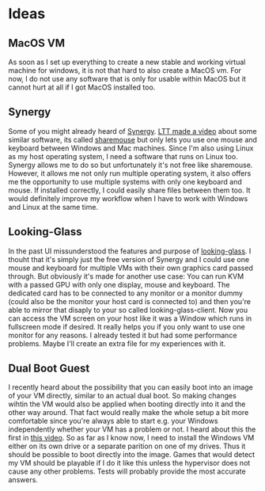 # Ideas
## MacOS VM
As soon as I set up everything to create a new stable and working virtual machine for windows, it is not that hard to also create a MacOS vm. For now, I do not use any software that is only for usable within MacOS but it cannot hurt at all if I got MacOS installed too.

## Synergy
Some of you might already heard of [Synergy](https://symless.com/synergy).
[LTT made a video](https://www.youtube.com/watch?v=EozeSDeV3Vo) about some similar software, its called
[sharemouse](https://www.sharemouse.com/) but only lets you use one mouse and keyboard between Windows and Mac machines.
Since I'm also using Linux as my host operating system, I need a software that runs on Linux too. Synergy allows me
to do so but unfortunately it's not free like sharemouse. However, it allows me not only run multiple operating system, it also offers me the opportunity to use multiple systems with only one keyboard and mouse. If installed correctly, I
could easily share files between them too. It would definitely improve my workflow when I have to work with Windows and Linux at the same time. 

## Looking-Glass
In the past UI missunderstood the features and purpose of [looking-glass](https://looking-glass.io/). I thouht that it's
simply just the free version of Synergy and I could use one mouse and keyboard for multiple VMs with their own graphics
card passed through. But obviously it's made for another use case: You can run KVM with a passed GPU with only one
display, mouse and keyboard. The dedicated card has to be connected to any monitor or a monitor dummy (could also be
the monitor your host card is connected to) and then you're able to mirror that disaply to your so called 
looking-glass-client. Now you can access the VM screen on your host like it was a Window which runs in fullscreen mode
if desired. It really helps you if you only want to use one monitor for any reasons. I already tested it but had some
performance problems. Maybe I'll create an extra file for my experiences with it.

## Dual Boot Guest
I recently heard about the possibility that you can easily boot into an image of your VM directly,
similar to an actual dual boot. So making changes wihtin the VM would also be applied when booting directly
into it and the other way around. That fact would really make the whole setup a bit more comfortable
since you're always able to start e.g. your Windows independently whether your VM has a problem or not. I heard
about this the first in [this video](sources.md#Niteshade). So as far as I know now, I need to install the Windows VM
either on its own drive or a separate parition on one of my drives. Thus it should be possible to boot directly into
the image. Games that would detect my VM should be playable if I do it like this unless the hypervisor does not cause
any other problems. Tests will probably provide the most accurate answers.